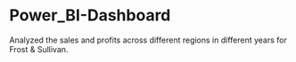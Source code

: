 # Power_BI-Dashboard
Analyzed the sales and profits across different regions in different years for Frost &amp; Sullivan.
